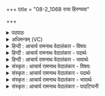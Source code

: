 +++
title = "08-2_1068 राया हिरण्यया"

+++
<details><summary>पदपाठः</summary>

रा꣡या꣢। हि꣣रण्यया꣢। म꣣तिः꣢। इ꣣य꣢म्। अ꣣वृका꣡य꣢। अ꣣। वृका꣡य꣢। श꣡व꣢꣯से। इ꣣य꣢म्। वि꣡प्रा꣢꣯। वि। प्रा꣣। मेध꣡सा꣢तये। मे꣣ध꣢। सा꣣तये। १०६८।
</details>

<details><summary>अधिमन्त्रम् (VC)</summary>

- आदित्याः
- वसिष्ठो मैत्रावरुणिः
- गायत्री
- षड्जः
</details>

<details><summary>हिन्दी : आचार्य रामनाथ वेदालंकार - विषयः</summary>

अगले मन्त्र में मित्र जगदीश्वर से प्रार्थना की गयी है।
</details>

<details><summary>हिन्दी : आचार्य रामनाथ वेदालंकार - पदार्थः</summary>

पदार्थान्वयभाषाः -  हे सर्वमित्र जगदीश्वर ! (इयं मतिः) यह हमारी बुद्धि वा स्तुति (हिरण्यया राया) सुवर्णरूप धन के साथ (अवृकाय) अखण्डित (शवसे) आत्मबल के लिए होवे और (विप्रा इयम्) विशेष रूप से पूर्ण करनेवाली यह बुद्धि वा स्तुति (मेधसातये) आपके साथ सङ्गम की प्राप्ति के लिए हो ॥२॥
</details>

<details><summary>हिन्दी : आचार्य रामनाथ वेदालंकार - भावार्थः</summary>

भावार्थभाषाः -  अपने बुद्धि के बल से और परमेश्वर की स्तुति से हम चाँदी,सोना,मणि,मोती आदि धन को,पराजित न होनेवाले बल को और परमात्मा के साथ मिलाप को प्राप्त कर लें ॥२॥
</details>

<details><summary>संस्कृत : आचार्य रामनाथ वेदालंकार - विषयः</summary>

अथ मित्रं जगदीश्वरं प्रार्थयते।
</details>

<details><summary>संस्कृत : आचार्य रामनाथ वेदालंकार - पदार्थः</summary>

पदार्थान्वयभाषाः -  हे सर्वमित्र जगदीश्वर ! (इयं मतिः) एषाऽस्माकं बुद्धिः स्तुतिर्वा (हिरण्यया राया) हिरण्यरूपेण धनेन सह।[हिरण्येन इति प्राप्ते ‘सुपां सुलुक्०’ अ० ७।१।३९ इत्यनेन तृतीयैकवचनस्य याजादेशः।] (अवृकाय) अखण्डिताय (शवसे) आत्मबलाय अस्तु। अपि च (विप्रा२इयम्) विशेषेण प्राति पूरयतीति तादृशी इयं मतिः बुद्धिः स्तुतिर्वा।[प्रा पूरणे अदादिः।] (मेधसातये३) भवत्संगमप्राप्तये भवतु[मेधृ हिंसायां संगमे च।]॥२॥
</details>

<details><summary>संस्कृत : आचार्य रामनाथ वेदालंकार - भावार्थः</summary>

भावार्थभाषाः -  स्वबुद्धिबलेन परमेशस्तुत्या च वयं रजतसुवर्णमणिमुक्तादिधनमपराजितं बलं परमात्मसंगमं च प्राप्नुयाम ॥२॥
</details>

<details><summary>संस्कृत : आचार्य रामनाथ वेदालंकार - पादटिप्पनी</summary>

टिप्पणी:   १. ऋ० ७।६६।८। २. सायणेन तु ‘हे विप्राः प्राज्ञाः’ इति सम्बुद्ध्यन्तं व्याख्यातम्, तत्तु चिन्त्यं पदपाठविरोधात् स्वरविरोधाच्च। ३. विप्राः ऋत्विजः, मेधसातये मेधालाभार्थम्—इति वि०।
</details>